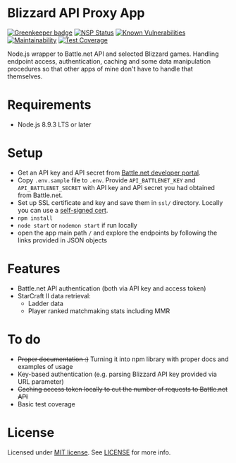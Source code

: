 # Blizzard API Proxy App

[![Greenkeeper badge](https://badges.greenkeeper.io/lwojcik/blizzard-api-proxy.svg)](https://greenkeeper.io/)
[![NSP Status](https://nodesecurity.io/orgs/lwojcik/projects/fb51f653-12f8-49ae-84f5-19fb04820a72/badge)](https://nodesecurity.io/orgs/lwojcik/projects/fb51f653-12f8-49ae-84f5-19fb04820a72)
[![Known Vulnerabilities](https://snyk.io/test/github/lwojcik/blizzard-api-proxy/badge.svg?targetFile=package.json)](https://snyk.io/test/github/lwojcik/blizzard-api-proxy?targetFile=package.json)
[![Maintainability](https://api.codeclimate.com/v1/badges/5cde6dc6400a0b6e13ae/maintainability)](https://codeclimate.com/github/lwojcik/blizzard-api-proxy/maintainability)
[![Test Coverage](https://api.codeclimate.com/v1/badges/5cde6dc6400a0b6e13ae/test_coverage)](https://codeclimate.com/github/lwojcik/blizzard-api-proxy/test_coverage)

Node.js wrapper to Battle.net API and selected Blizzard games. Handling endpoint access, authentication, caching and some data manipulation procedures so that other apps of mine don't have to handle that themselves.

# Requirements

* Node.js 8.9.3 LTS or later

# Setup

* Get an API key and API secret from [Battle.net developer portal](https://dev.battle.net/).
* Copy `.env.sample` file to `.env`. Provide `API_BATTLENET_KEY` and `API_BATTLENET_SECRET` with API key and API secret you had obtained from Battle.net.
* Set up SSL certificate and key and save them in `ssl/` directory. Locally you can use a [self-signed cert](https://gist.github.com/lwojcik/a513d0cabad380d0b8df74c08431426c).
* `npm install`
* `node start` or `nodemon start` if run locally
* open the app main path `/` and explore the endpoints by following the links provided in JSON objects

# Features

* Battle.net API authentication (both via API key and access token)
* StarCraft II data retrieval:
  * Ladder data
  * Player ranked matchmaking stats including MMR

# To do

* ~~Proper documentation :)~~ Turning it into npm library with proper docs and examples of usage
* Key-based authentication (e.g. parsing Blizzard API key provided via URL parameter)
* ~~Caching access token locally to cut the number of requests to Battle.net API~~
* Basic test coverage

# License

Licensed under [MIT license](https://github.com/lwojcik/blizzard-api-proxy/blob/master/LICENSE). See [LICENSE](https://github.com/lwojcik/blizzard-api-proxy/blob/master/LICENSE) for more info.
